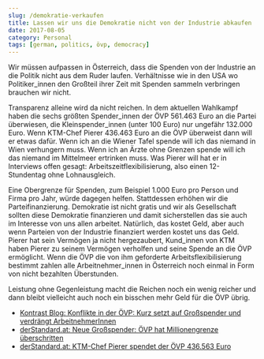 ```yaml
---
slug: /demokratie-verkaufen
title: Lassen wir uns die Demokratie nicht von der Industrie abkaufen
date: 2017-08-05
category: Personal
tags: [german, politics, övp, democracy]
---
```


Wir müssen aufpassen in Österreich, dass die Spenden von der Industrie an die Politik nicht aus dem Ruder laufen. Verhältnisse wie in den USA wo Politiker_innen den Großteil ihrer Zeit mit Spenden sammeln verbringen brauchen wir nicht.

Transparenz alleine wird da nicht reichen. In dem aktuellen Wahlkampf haben die sechs größten Spender_innen der ÖVP 561.463 Euro an die Partei überwiesen, die Kleinspender_innen (unter 100 Euro) nur ungefähr 132.000 Euro. Wenn KTM-Chef Pierer 436.463 Euro an die ÖVP überweist dann will er etwas dafür. Wenn ich an die Wiener Tafel spende will ich das niemand in Wien verhungern muss. Wenn ich an Ärzte ohne Grenzen spende will ich das niemand im Mittelmeer ertrinken muss. Was Pierer will hat er in Interviews offen gesagt: Arbeitszeitflexibilisierung, also einen 12-Stundentag ohne Lohnausgleich.

Eine Obergrenze für Spenden, zum Beispiel 1.000 Euro pro Person und Firma pro Jahr, würde dagegen helfen. Stattdessen erhöhen wir die Parteifinanzierung. Demokratie ist nicht gratis und wir als Gesellschaft sollten diese Demokratie finanzieren und damit sicherstellen das sie auch im Interesse von uns allen arbeitet. Natürlich, das kostet Geld, aber auch wenn Parteien von der Industrie finanziert werden kostet uns das Geld. Pierer hat sein Vermögen ja nicht hergezaubert, Kund_innen von KTM haben Pierer zu seinem Vermögen verholfen und seine Spende an die ÖVP ermöglicht. Wenn die ÖVP die von ihm geforderte Arbeitsflexibilisierung bestimmt zahlen alle Arbeitnehmer_innen in Österreich noch einmal in Form von nicht bezahlten Überstunden.

Leistung ohne Gegenleistung macht die Reichen noch ein wenig reicher und dann bleibt vielleicht auch noch ein bisschen mehr Geld für die ÖVP übrig.

- [Kontrast Blog: Konflikte in der ÖVP: Kurz setzt auf Großspender und verdrängt ArbeitnehmerInnen](https://kontrast-blog.at/in-der-oevp-spi/)
- [derStandard.at: Neue Großspender: ÖVP hat Millionengrenze überschritten](http://derstandard.at/2000062296787/OeVP-hat-mit-neuen-Grossspendern-Millionengrenze-ueberschritten)
- [derStandard.at: KTM-Chef Pierer spendet der ÖVP 436.563 Euro](http://derstandard.at/2000062091942/KTM-Chef-Pierer-spendet-der-OeVP-436-563-Euro)
